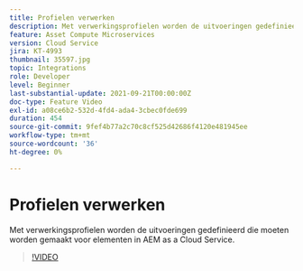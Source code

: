 ```yaml
---
title: Profielen verwerken
description: Met verwerkingsprofielen worden de uitvoeringen gedefinieerd die moeten worden gemaakt voor elementen in AEM as a Cloud Service.
feature: Asset Compute Microservices
version: Cloud Service
jira: KT-4993
thumbnail: 35597.jpg
topic: Integrations
role: Developer
level: Beginner
last-substantial-update: 2021-09-21T00:00:00Z
doc-type: Feature Video
exl-id: a08ce6b2-532d-4fd4-ada4-3cbec0fde699
duration: 454
source-git-commit: 9fef4b77a2c70c8cf525d42686f4120e481945ee
workflow-type: tm+mt
source-wordcount: '36'
ht-degree: 0%

---
```


# Profielen verwerken

Met verwerkingsprofielen worden de uitvoeringen gedefinieerd die moeten worden gemaakt voor elementen in AEM as a Cloud Service.

>[!VIDEO](https://video.tv.adobe.com/v/35597?quality=12&learn=on)
